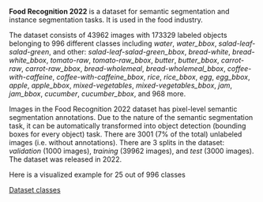 **Food Recognition 2022** is a dataset for semantic segmentation and instance segmentation tasks. It is used in the food industry.

The dataset consists of 43962 images with 173329 labeled objects belonging to 996 different classes including *water*, *water_bbox*, *salad-leaf-salad-green*, and other: *salad-leaf-salad-green_bbox*, *bread-white*, *bread-white_bbox*, *tomato-raw*, *tomato-raw_bbox*, *butter*, *butter_bbox*, *carrot-raw*, *carrot-raw_bbox*, *bread-wholemeal*, *bread-wholemeal_bbox*, *coffee-with-caffeine*, *coffee-with-caffeine_bbox*, *rice*, *rice_bbox*, *egg*, *egg_bbox*, *apple*, *apple_bbox*, *mixed-vegetables*, *mixed-vegetables_bbox*, *jam*, *jam_bbox*, *cucumber*, *cucumber_bbox*, and 968 more.

Images in the Food Recognition 2022 dataset has pixel-level semantic segmentation annotations. Due to the nature of the semantic segmentation task, it can be automatically transformed into object detection (bounding boxes for every object) task. There are 3001 (7% of the total) unlabeled images (i.e. without annotations). There are 3 splits in the dataset: *validation* (1000 images), *training* (39962 images), and *test* (3000 images). The dataset was released in 2022.

Here is a visualized example for 25 out of 996 classes

[Dataset classes](https://github.com/dataset-ninja/food-recognition/raw/main/visualizations/classes_preview.webm)
